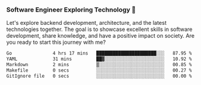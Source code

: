 ### Software Engineer Exploring Technology 🚀 

Let's explore backend development, architecture, and the latest technologies together. The goal is to showcase excellent skills in software development, share knowledge, and have a positive impact on society. Are you ready to start this journey with me?

<!--START_SECTION:waka-->

```txt
Go               4 hrs 17 mins   ██████████████████████░░░   87.95 %
YAML             31 mins         ██▓░░░░░░░░░░░░░░░░░░░░░░   10.92 %
Markdown         2 mins          ▒░░░░░░░░░░░░░░░░░░░░░░░░   00.85 %
Makefile         0 secs          ░░░░░░░░░░░░░░░░░░░░░░░░░   00.27 %
GitIgnore file   0 secs          ░░░░░░░░░░░░░░░░░░░░░░░░░   00.00 %
```

<!--END_SECTION:waka-->
